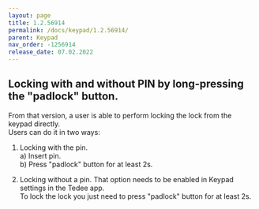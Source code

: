 ```yaml
---
layout: page
title: 1.2.56914
permalink: /docs/keypad/1.2.56914/
parent: Keypad
nav_order: -1256914
release_date: 07.02.2022
---
```


## Locking with and without PIN by long-pressing the "padlock" button.

From that version, a user is able to perform locking the lock from the keypad directly.\
Users can do it in two ways:
1. Locking with the pin.\
    a) Insert pin.\
    b) Press "padlock" button for at least 2s.

2. Locking without a pin. That option needs to be enabled in Keypad settings in the Tedee app.\
To lock the lock you just need to press "padlock" button for at least 2s.